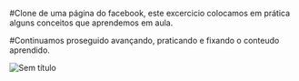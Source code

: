 #Clone de uma página do facebook, este excercicio colocamos em prática alguns conceitos que aprendemos em aula.

#Continuamos proseguido avançando, praticando e fixando o conteudo aprendido.

![Sem título](https://user-images.githubusercontent.com/87217322/161407662-8e2afda5-48de-48f9-88e2-eef69e20fae3.png)

